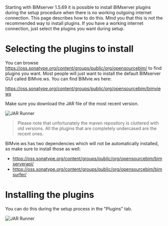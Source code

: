 Starting with BIMserver 1.5.69 it is possible to install BIMserver plugins during the setup procedure when there is no working outgoing internet connection. This page describes how to do this. Mind you that this is not the recommended way to install plugins. If you have a working internet connection, just select the plugins you want during setup.

# Selecting the plugins to install

You can browse https://oss.sonatype.org/content/groups/public/org/opensourcebim/ to find plugins you want. Most people will just want to install the default BIMserver GUI called BIMvie.ws. You can find BIMvie.ws here:

https://oss.sonatype.org/content/groups/public/org/opensourcebim/bimviews

Make sure you download the JAR file of the most recent version.

![JAR Runner](https://github.com/opensourceBIM/BIMserver/raw/master/Documentation/img/bimviejar.png)

> Please note that unfortunately the maven repository is cluttered with old versions. All the plugins that are completely undercased are the recent ones.

BIMvie.ws has two dependencies which will not be automatically installed, so make sure to install those as well:
- https://oss.sonatype.org/content/groups/public/org/opensourcebim/bimserverapi/
- https://oss.sonatype.org/content/groups/public/org/opensourcebim/bimsurfer/

# Installing the plugins
You can do this during the setup process in the "Plugins" tab.

![JAR Runner](https://github.com/opensourceBIM/BIMserver/raw/master/Documentation/img/setuplocalplugins.png)